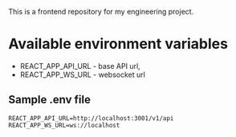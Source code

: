 This is a frontend repository for my engineering project.

# Available environment variables

- REACT_APP_API_URL - base API url,
- REACT_APP_WS_URL - websocket url

## Sample .env file

```
REACT_APP_API_URL=http://localhost:3001/v1/api
REACT_APP_WS_URL=ws://localhost
```
